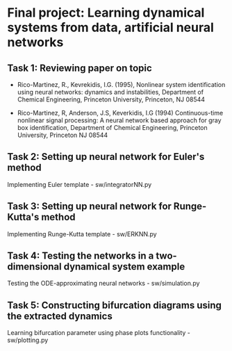 
# Final project: Learning dynamical systems from data, artificial neural networks

## Task 1: Reviewing paper on topic
- Rico-Martinez, R., Kevrekidis, I.G. (1995), Nonlinear system identification using neural networks: dynamics and instabilities, Department of Chemical Engineering, Princeton University, Princeton, NJ 08544  

- Rico-Martinez, R, Anderson, J.S, Keverkidis, I.G (1994) Continuous-time nonlinear signal processing: A neural network based approach for gray box identification, Department of Chemical Engineering, Princeton University, Princeton NJ 08544

## Task 2: Setting up neural network for Euler's method
Implementing Euler template - sw/integratorNN.py

## Task 3: Setting up neural network for Runge-Kutta's method
Implementing Runge-Kutta template - sw/ERKNN.py

## Task 4: Testing the networks in a two-dimensional dynamical system example 
Testing the ODE-approximating neural networks - sw/simulation.py

## Task 5: Constructing bifurcation diagrams using the extracted dynamics
Learning bifurcation parameter using phase plots functionality - sw/plotting.py